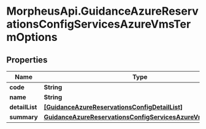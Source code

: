 # MorpheusApi.GuidanceAzureReservationsConfigServicesAzureVmsTermOptions

## Properties

Name | Type | Description | Notes
------------ | ------------- | ------------- | -------------
**code** | **String** |  | [optional] 
**name** | **String** |  | [optional] 
**detailList** | [**[GuidanceAzureReservationsConfigDetailList]**](GuidanceAzureReservationsConfigDetailList.md) |  | [optional] 
**summary** | [**GuidanceAzureReservationsConfigServicesAzureVmsSummary**](GuidanceAzureReservationsConfigServicesAzureVmsSummary.md) |  | [optional] 


